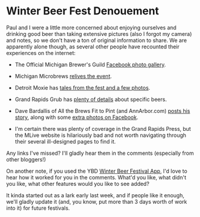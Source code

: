 Winter Beer Fest Denouement
===========================

Paul and I were a little more concerned about enjoying ourselves and drinking good beer than taking extensive pictures (also I forgot my camera) and notes, so we don't have a ton of original information to share. We are apparently alone though, as several other people have recounted their experiences on the internet:

*   The Official Michigan Brewer's Guild [Facebook photo gallery](http://www.facebook.com/album.php?aid=349998&id=127215395079&l=374b1b388e).

*   Michigan Microbrews [relives the event](http://www.michiganmicrobrews.com/home/2011/2/28/re-living-the-2011-michigan-winter-beer-festival.html).

*   Detroit Moxie has [tales from the fest and a few photos](http://www.detroitmoxie.com/home/2011/3/1/winter-beer-festival-served-up-michigan-brews-snow.html).

*   Grand Rapids Grub has [plenty of details](http://grgrub.com/2011/02/28/winter-beer-fest-highlights-small-microbreweries/) about specific beers.

*   Dave Bardallis of All the Brews Fit to Pint (and AnnArbor.com) [posts his story](http://www.annarborbeer.com/2011/03/winter-beer-fest-de-briefing.html), along with some [extra photos on Facebook](http://www.facebook.com/album.php?aid=292375&l=f66a0ec700&id=258520013608).

*   I'm certain there was plenty of coverage in the Grand Rapids Press, but the MLive website is hilariously bad and not worth navigating through their several ill-designed pages to find it.

Any links I've missed? I'll gladly hear them in the comments (especially from other bloggers!)

On another note, if you used the YBD [Winter Beer Festival App](www.yeastboundanddown.com/wbf), I'd love to hear how it worked for you in the comments. What'd you like, what didn't you like, what other features would you like to see added?

It kinda started out as a lark early last week, and if people like it enough, we'll gladly update it (and, you know, put more than 3 days worth of work into it) for future festivals.